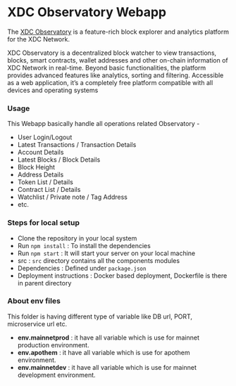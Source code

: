 # XDC Observatory Webapp #

The [XDC Observatory](https://observer.xdc.org/) is a feature-rich block explorer and analytics platform for the XDC Network.

XDC Observatory is a decentralized block watcher to view transactions, blocks, smart contracts, wallet addresses and other on-chain information
of XDC Network in real-time. Beyond basic functionalities, the platform provides advanced features like analytics, sorting and filtering. Accessible
as a web application, it’s a completely free platform compatible with all devices and operating systems

### Usage ###

This Webapp basically handle all operations related Observatory -
* User Login/Logout
* Latest Transactions / Transaction Details
* Account Details
* Latest Blocks / Block Details  
* Block Height
* Address Details
* Token List / Details
* Contract List / Details
* Watchlist / Private note / Tag Address   
* etc.

### Steps for local setup ###

* Clone the repository in your local system
* Run `npm install` : To install the dependencies
* Run `npm start` : It will start your server on your local machine
* src : `src` directory contains all the components modules    
* Dependencies : Defined under `package.json` 
* Deployment instructions : Docker based deployment, Dockerfile is there in parent directory

### About env files ###

This folder is having different type of variable like DB url, PORT, microservice url etc.
* **env.mainnetprod** : it have all variable which is use for mainnet production environment. 
* **env.apothem** : it have all variable which is use for apothem environment.
* **env.mainnetdev** : it have all variable which is use for mainnet development environment. 
